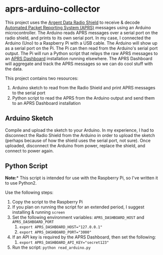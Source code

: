 aprs-arduino-collector
======================

This project uses the [Argent Data Radio Shield](argentdata.com/catalog/product_info.php?products_id=136) to 
receive & decode [Automated Packet Reporting System (APRS)](http://www.aprs.org/) messages using an Arduino microcontroller.  The 
Arduino reads APRS messages over a serial port on the radio shield, and prints to 
its own serial port.  In my case, I connected the Arduino (Uno) to a Raspberry Pi with a USB cable.  The Arduino
will show up as a serial port on the Pi.  The Pi can then read from the Arduino's serial port output.  The Pi
will run a Python script that relays the raw APRS messages to an [APRS Dashboard](https://github.com/urlgrey/aprs-dashboard)
installation running elsewhere.  The APRS Dashboard will aggregate and track the APRS messages so we can do cool stuff
with the data.

This project contains two resources:
  1. Arduino sketch to read from the Radio Shield and print APRS messages to the serial port
  1. Python script to read the APRS from the Arduino output and send them to an APRS Dashboard installation


Arduino Sketch
--------------
Compile and upload the sketch to your Arduino.  In my experience, I had to disconnect the Radio Shield from the 
Arduino in order to upload the sketch (perhaps because of how the shield uses the serial port, not sure).  Once 
uploaded, disconnect the Arduino from power, replace the shield, and connect to power again.

Python Script
-------------
**Note:*** This script is intended for use with the Raspberry Pi, so I've written it to use Python2.

Use the following steps:
 1. Copy the script to the Raspberry Pi
 1. If you plan on running the script for an extended period, I suggest installing & running `screen`
 1. Set the following environment variables: `APRS_DASHBOARD_HOST` and `APRS_DASHBOARD_PORT`
    1. ```export APRS_DASHBOARD_HOST="127.0.0.1"```
    1. ```export APRS_DASHBOARD_PORT="3000"```
 1. If an API key is required by the APRS Dashboard, then set the following:
    1. ```export APRS_DASHBOARD_API_KEY="secret123"```
 1. Run the script: ```python read_arduino.py```

